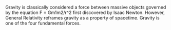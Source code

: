 Gravity is classically considered a force between massive objects governed by the equation F = Gm1m2/r^2 first discovered by Isaac Newton. However, General Relativity reframes gravity as a property of spacetime. Gravity is one of the four fundamental forces.